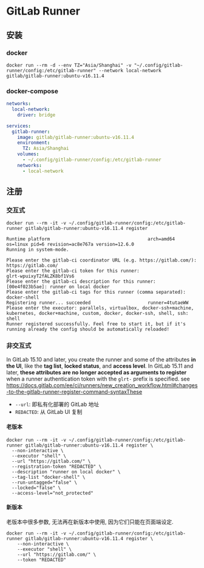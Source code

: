 # GitLab Runner

## 安装

### docker

```shell
docker run --rm -d --env TZ="Asia/Shanghai" -v "~/.config/gitlab-runner/config:/etc/gitlab-runner" --network local-network gitlab/gitlab-runner:ubuntu-v16.11.4
```

### docker-compose

```yaml
networks:
  local-network:
    driver: bridge

services:
  gitlab-runner:
    image: gitlab/gitlab-runner:ubuntu-v16.11.4
    environment:
      TZ: Asia/Shanghai
    volumes:
      - ~/.config/gitlab-runner/config:/etc/gitlab-runner
    networks:
      - local-network
```

## 注册

### 交互式

```shell
docker run --rm -it -v ~/.config/gitlab-runner/config:/etc/gitlab-runner gitlab/gitlab-runner:ubuntu-v16.11.4 register
```

```plain text
Runtime platform                                    arch=amd64 os=linux pid=6 revision=ac8e767a version=12.6.0
Running in system-mode.

Please enter the gitlab-ci coordinator URL (e.g. https://gitlab.com/):
https://gitlab.com/
Please enter the gitlab-ci token for this runner:
glrt-wpuixyT2fALZK8bf1Vs6
Please enter the gitlab-ci description for this runner:
[00e4f023b5ae]: runner on local docker
Please enter the gitlab-ci tags for this runner (comma separated):
docker-shell
Registering runner... succeeded                     runner=4tutaeWW
Please enter the executor: parallels, virtualbox, docker-ssh+machine, kubernetes, docker+machine, custom, docker, docker-ssh, shell, ssh:
shell
Runner registered successfully. Feel free to start it, but if it's running already the config should be automatically reloaded!
```

### 非交互式

In GitLab 15.10 and later, you create the runner and some of the attributes **in the UI**, like the **tag list**, **locked status**, and **access level**.
In GitLab 15.11 and later, **these attributes are no longer accepted as arguments to register** when a runner authentication token with the `glrt-` prefix is specified.
see https://docs.gitlab.com/ee/ci/runners/new_creation_workflow.html#changes-to-the-gitlab-runner-register-command-syntaxThese

- `--url`: 即私有化部署的 GitLab 地址
- `REDACTED`: 从 GitLab UI 复制

#### 老版本

```shell
docker run --rm -it -v ~/.config/gitlab-runner/config:/etc/gitlab-runner gitlab/gitlab-runner:ubuntu-v16.11.4 register \
  --non-interactive \
  --executor "shell" \
  --url "https://gitlab.com/" \
  --registration-token "REDACTED" \
  --description "runner on local docker" \
  --tag-list "docker-shell" \
  --run-untagged="false" \
  --locked="false" \
  --access-level="not_protected"

```

#### 新版本

老版本中很多参数, 无法再在新版本中使用, 因为它们只能在页面端设定.

```shell
docker run --rm -it -v ~/.config/gitlab-runner/config:/etc/gitlab-runner gitlab/gitlab-runner:ubuntu-v16.11.4 register \
    --non-interactive \
    --executor "shell" \
    --url "https://gitlab.com/" \
    --token "REDACTED"
```